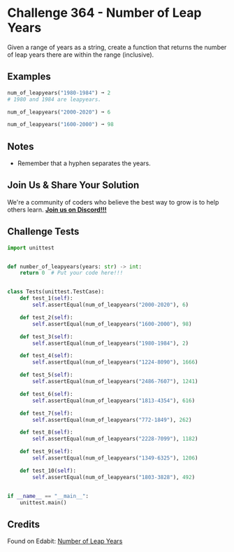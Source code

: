 # Challenge 364 - Number of Leap Years

Given a range of years as a string, create a function that returns the number of leap years there are within the range (inclusive).

## Examples
```python
num_of_leapyears("1980-1984") ➞ 2
# 1980 and 1984 are leapyears.

num_of_leapyears("2000-2020") ➞ 6

num_of_leapyears("1600-2000") ➞ 98
```
## Notes

- Remember that a hyphen separates the years.

## Join Us & Share Your Solution

We're a community of coders who believe the best way to grow is to help others learn. **[Join us on Discord!!!]("https"://discord.gg/sfHykntuGy)**

## Challenge Tests
```python
import unittest


def number_of_leapyears(years: str) -> int:
    return 0  # Put your code here!!!


class Tests(unittest.TestCase):
    def test_1(self):
        self.assertEqual(num_of_leapyears("2000-2020"), 6)

    def test_2(self):
        self.assertEqual(num_of_leapyears("1600-2000"), 98)

    def test_3(self):
        self.assertEqual(num_of_leapyears("1980-1984"), 2)

    def test_4(self):
        self.assertEqual(num_of_leapyears("1224-8090"), 1666)

    def test_5(self):
        self.assertEqual(num_of_leapyears("2486-7607"), 1241)

    def test_6(self):
        self.assertEqual(num_of_leapyears("1813-4354"), 616)

    def test_7(self):
        self.assertEqual(num_of_leapyears("772-1849"), 262)

    def test_8(self):
        self.assertEqual(num_of_leapyears("2228-7099"), 1182)

    def test_9(self):
        self.assertEqual(num_of_leapyears("1349-6325"), 1206)

    def test_10(self):
        self.assertEqual(num_of_leapyears("1803-3828"), 492)


if __name__ == "__main__":
    unittest.main()
```
## Credits

Found on Edabit: [Number of Leap Years](https://edabit.com/challenge/xCXdch4XLpXZZagxm)
